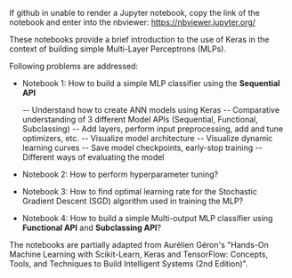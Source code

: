 If github in unable to render a Jupyter notebook, copy the link of the notebook and enter into the nbviewer: https://nbviewer.jupyter.org/

These notebooks provide a brief introduction to the use of Keras in the context of building simple Multi-Layer Perceptrons (MLPs). 

Following problems are addressed:

- Notebook 1: How to build a simple MLP classifier using the **Sequential API** 
  
  -- Understand how to create ANN models using Keras
  -- Comparative understanding of 3 different Model APIs (Sequential, Functional, Subclassing)
  -- Add layers, perform input preprocessing, add and tune optimizers, etc.
  -- Visualize model architecture
  -- Visualize dynamic learning curves
  -- Save model checkpoints, early-stop training
  -- Different ways of evaluating the model


- Notebook 2: How to perform hyperparameter tuning? 

- Notebook 3: How to find optimal learning rate for the Stochastic Gradient Descent (SGD) algorithm used in training the MLP? 

- Notebook 4: How to build a simple Multi-output MLP classifier using **Functional API** and **Subclassing API**?


The notebooks are partially adapted from Aurélien Géron's "Hands-On Machine Learning with Scikit-Learn, Keras and TensorFlow: Concepts, Tools, and Techniques to Build Intelligent Systems (2nd Edition)". 
